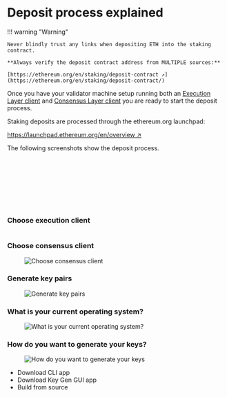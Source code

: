 # Deposit process explained

!!! warning "Warning"

    Never blindly trust any links when depositing ETH into the staking contract.

    **Always verify the deposit contract address from MULTIPLE sources:**

    [https://ethereum.org/en/staking/deposit-contract ↗](https://ethereum.org/en/staking/deposit-contract/)


Once you have your validator machine setup running both an [Execution Layer client](../../validator-clients/execution-clients) and [Consensus Layer client](../../validator-clients/consensus-clients) you are ready to start the deposit process.

Staking deposits are processed through the ethereum.org launchpad:

[https://launchpad.ethereum.org/en/overview ↗](https://launchpad.ethereum.org/en/overview)

The following screenshots show the deposit process.

<figure><img src="/assets/img/gitbook/Screenshot 2023-06-25 at 16-48-04 Advisories.png" alt=""><figcaption></figcaption></figure>



<figure><img src="/assets/img/gitbook/Screenshot 2023-06-25 at 16-48-08 Advisories.png" alt=""><figcaption></figcaption></figure>



<figure><img src="/assets/img/gitbook/Screenshot 2023-06-25 at 16-48-12 Advisories.png" alt=""><figcaption></figcaption></figure>



<figure><img src="/assets/img/gitbook/Screenshot 2023-06-25 at 16-48-17 Advisories.png" alt=""><figcaption></figcaption></figure>



<figure><img src="/assets/img/gitbook/Screenshot 2023-06-25 at 16-48-21 Advisories.png" alt=""><figcaption></figcaption></figure>



<figure><img src="/assets/img/gitbook/Screenshot 2023-06-25 at 16-48-25 Advisories.png" alt=""><figcaption></figcaption></figure>



<figure><img src="/assets/img/gitbook/Screenshot 2023-06-25 at 16-48-30 Advisories.png" alt=""><figcaption></figcaption></figure>



<figure><img src="/assets/img/gitbook/Screenshot 2023-06-25 at 16-48-37 Advisories.png" alt=""><figcaption></figcaption></figure>



<figure><img src="/assets/img/gitbook/Screenshot 2023-06-25 at 16-48-42 Advisories.png" alt=""><figcaption></figcaption></figure>

### Choose execution client

<figure><img src="/assets/img/gitbook/image (71).png" alt=""><figcaption></figcaption></figure>



### Choose consensus client

<figure><img src="/assets/img/gitbook/Screenshot 2023-06-25 at 16-49-40 Choose consensus client.png" alt="Choose consensus client"><figcaption></figcaption></figure>



### Generate key pairs

<figure><img src="/assets/img/gitbook/image (14) (1).png" alt="Generate key pairs"><figcaption></figcaption></figure>

### What is your current operating system?

<figure><img src="/assets/img/gitbook/Screenshot 2023-06-25 at 16-51-06 Generate key pairs.png" alt="What is your current operating system?"><figcaption></figcaption></figure>



### How do you want to generate your keys?

<figure><img src="/assets/img/gitbook/Screenshot 2023-06-25 at 16-52-05 Generate key pairs (1).png" alt="How do you want to generate your keys"><figcaption></figcaption></figure>

* Download CLI app&#x20;
* Download Key Gen GUI app&#x20;
* Build from source









